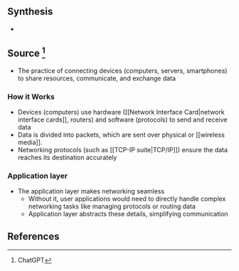 ## Synthesis
- 
## Source [^1]
- The practice of connecting devices (computers, servers, smartphones) to share resources, communicate, and exchange data
### How it Works
- Devices (computers) use hardware ([[Network Interface Card|network interface cards]], routers) and software (protocols) to send and receive data
- Data is divided into packets, which are sent over physical or [[wireless media]].
- Networking protocols (such as [[TCP-IP suite|TCP/IP]]) ensure the data reaches its destination accurately
### Application layer
- The application layer makes networking seamless
	- Without it, user applications would need to directly handle complex networking tasks like managing protocols or routing data
	- Application layer abstracts these details, simplifying communication
## References

[^1]: ChatGPT